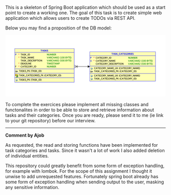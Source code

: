 This is a skeleton of Spring Boot application which should be used as a start point to create a working one.
The goal of this task is to create simple web application which allows users to create TODOs via REST API.

Below you may find a proposition of the DB model:

![DB model](DBModel.png)

To complete the exercices please implement all missing classes and functonalites in order to be able to store and retrieve information about tasks and their categories.
Once you are ready, please send it to me (ie link to your git repository) before  our interview.

---

**Comment by Ajob**

As requested, the read and storing functions have been implemented for task categories and tasks. Since it wasn't a lot of work I also added deletion of individual entities.

This repository could greatly benefit from some form of exception handling, for example with lombok. For the scope of this assignment I thought it unwise to add unrequested features. Fortunately spring boot already has some form of exception handling when sending output to the user, masking any sensitive information.
